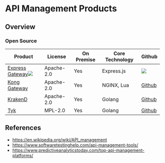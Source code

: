 # API Management Products

## Overview
### Open Source
| Product | License | On Premise | Core Technology | Github |
|----|----|----|----|----|
| [Express Gateway](https://www.express-gateway.io/)![](https://www.express-gateway.io/favicon.ico) | Apache-2.0 | Yes | Express.js | [![](https://github.com/favicon.ico)](https://github.com/ExpressGateway/express-gateway) 
| [Kong Gateway](https://konghq.com/kong/) | Apache-2.0 | Yes | NGINX, Lua | [Github](https://github.com/kong/kong) |
| [KrakenD](https://www.krakend.io/) | Apache-2.0 | Yes | Golang | [Github](https://github.com/devopsfaith/krakend) |
| [Tyk](https://github.com/TykTechnologies/tyk) | MPL-2.0 | Yes | Golang | [Github](https://github.com/TykTechnologies/tyk) |

## References
- https://en.wikipedia.org/wiki/API_management
- https://www.softwaretestinghelp.com/api-management-tools/
- https://www.predictiveanalyticstoday.com/top-api-management-platforms/
